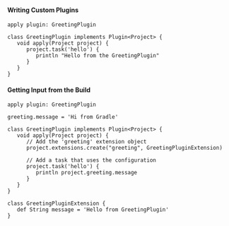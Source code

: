 
#### Writing Custom Plugins
  
    apply plugin: GreetingPlugin

    class GreetingPlugin implements Plugin<Project> {
       void apply(Project project) {
          project.task('hello') {
             println "Hello from the GreetingPlugin"
          }
       }
    }

#### Getting Input from the Build

    apply plugin: GreetingPlugin

    greeting.message = 'Hi from Gradle'

    class GreetingPlugin implements Plugin<Project> {
       void apply(Project project) {
          // Add the 'greeting' extension object
          project.extensions.create("greeting", GreetingPluginExtension)

          // Add a task that uses the configuration
          project.task('hello') {
             println project.greeting.message
          }
       }
    }

    class GreetingPluginExtension {
       def String message = 'Hello from GreetingPlugin'
    }

